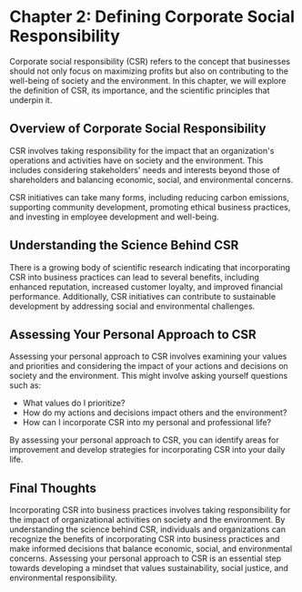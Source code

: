 Chapter 2: Defining Corporate Social Responsibility
===================================================

Corporate social responsibility (CSR) refers to the concept that businesses should not only focus on maximizing profits but also on contributing to the well-being of society and the environment. In this chapter, we will explore the definition of CSR, its importance, and the scientific principles that underpin it.

Overview of Corporate Social Responsibility
-------------------------------------------

CSR involves taking responsibility for the impact that an organization's operations and activities have on society and the environment. This includes considering stakeholders' needs and interests beyond those of shareholders and balancing economic, social, and environmental concerns.

CSR initiatives can take many forms, including reducing carbon emissions, supporting community development, promoting ethical business practices, and investing in employee development and well-being.

Understanding the Science Behind CSR
------------------------------------

There is a growing body of scientific research indicating that incorporating CSR into business practices can lead to several benefits, including enhanced reputation, increased customer loyalty, and improved financial performance. Additionally, CSR initiatives can contribute to sustainable development by addressing social and environmental challenges.

Assessing Your Personal Approach to CSR
---------------------------------------

Assessing your personal approach to CSR involves examining your values and priorities and considering the impact of your actions and decisions on society and the environment. This might involve asking yourself questions such as:

* What values do I prioritize?
* How do my actions and decisions impact others and the environment?
* How can I incorporate CSR into my personal and professional life?

By assessing your personal approach to CSR, you can identify areas for improvement and develop strategies for incorporating CSR into your daily life.

Final Thoughts
--------------

Incorporating CSR into business practices involves taking responsibility for the impact of organizational activities on society and the environment. By understanding the science behind CSR, individuals and organizations can recognize the benefits of incorporating CSR into business practices and make informed decisions that balance economic, social, and environmental concerns. Assessing your personal approach to CSR is an essential step towards developing a mindset that values sustainability, social justice, and environmental responsibility.
